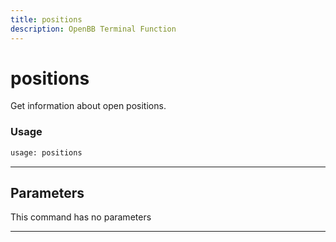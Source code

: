 ```yaml
---
title: positions
description: OpenBB Terminal Function
---
```


# positions

Get information about open positions.

### Usage

```python
usage: positions
```

---

## Parameters

This command has no parameters

---

